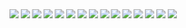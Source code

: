 <img src="https://cdn.jsdelivr.net/gh/devicons/devicon/icons/angularjs/angularjs-original.svg" />
<img src="https://cdn.jsdelivr.net/gh/devicons/devicon/icons/spring/spring-original.svg" />
<img src="https://cdn.jsdelivr.net/gh/devicons/devicon/icons/javascript/javascript-original.svg" />
<img src="https://cdn.jsdelivr.net/gh/devicons/devicon/icons/bootstrap/bootstrap-original.svg" />
<img src="https://cdn.jsdelivr.net/gh/devicons/devicon/icons/trello/trello-plain.svg" />
<img src="https://cdn.jsdelivr.net/gh/devicons/devicon/icons/typescript/typescript-original.svg" />
<img src="https://cdn.jsdelivr.net/gh/devicons/devicon/icons/java/java-original.svg" />
<img src="https://cdn.jsdelivr.net/gh/devicons/devicon/icons/github/github-original.svg" />
<img src="https://cdn.jsdelivr.net/gh/devicons/devicon/icons/postgresql/postgresql-original.svg" />
<img src="https://cdn.jsdelivr.net/gh/devicons/devicon/icons/mysql/mysql-original.svg" />
<img src="https://cdn.jsdelivr.net/gh/devicons/devicon/icons/ionic/ionic-original.svg" />
<img src="https://cdn.jsdelivr.net/gh/devicons/devicon/icons/digitalocean/digitalocean-original.svg" />
<img src="https://cdn.jsdelivr.net/gh/devicons/devicon/icons/linux/linux-original.svg" />
<link rel="stylesheet" href="https://cdn.jsdelivr.net/gh/devicons/devicon@v2.15.1/devicon.min.css">
<link rel="stylesheet" href="https://cdn.jsdelivr.net/gh/devicons/devicon@v2.15.1/devicon.min.css">
<link rel="stylesheet" href="https://cdn.jsdelivr.net/gh/devicons/devicon@v2.15.1/devicon.min.css">
<link rel="stylesheet" href="https://cdn.jsdelivr.net/gh/devicons/devicon@v2.15.1/devicon.min.css">
<link rel="stylesheet" href="https://cdn.jsdelivr.net/gh/devicons/devicon@v2.15.1/devicon.min.css">
<link rel="stylesheet" href="https://cdn.jsdelivr.net/gh/devicons/devicon@v2.15.1/devicon.min.css">
<link rel="stylesheet" href="https://cdn.jsdelivr.net/gh/devicons/devicon@v2.15.1/devicon.min.css">
<link rel="stylesheet" href="https://cdn.jsdelivr.net/gh/devicons/devicon@v2.15.1/devicon.min.css">
<link rel="stylesheet" href="https://cdn.jsdelivr.net/gh/devicons/devicon@v2.15.1/devicon.min.css">
<img src="https://cdn.jsdelivr.net/gh/devicons/devicon/icons/css3/css3-original.svg" />
<img src="https://cdn.jsdelivr.net/gh/devicons/devicon/icons/docker/docker-original.svg" />
